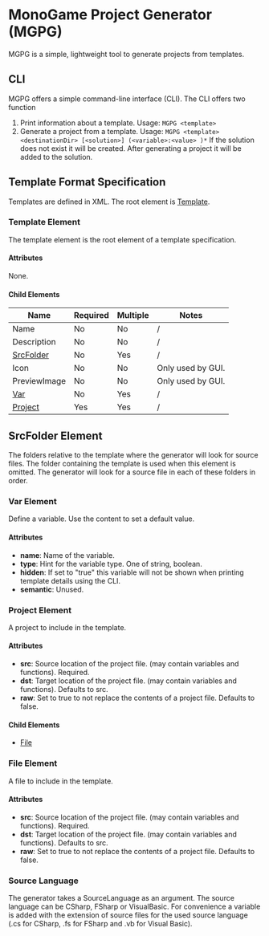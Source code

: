 # MonoGame Project Generator (MGPG)

MGPG is a simple, lightweight tool to generate projects from templates.

## CLI

MGPG offers a simple command-line interface (CLI). The CLI offers two function
1. Print information about a template. Usage: `MGPG <template>`
2. Generate a project from a template. 
Usage: `MGPG <template> <destinationDir> [<solution>] (<variable>:<value> )*`
If the solution does not exist it will be created. After generating a project it will be added to the solution.

## Template Format Specification

Templates are defined in XML.
The root element is [Template](#template).

### Template Element

The template element is the root element of a template specification.

#### Attributes

None.

#### Child Elements

| Name                            | Required | Multiple | Notes             |
|---------------------------------|----------|----------|-------------------|
| Name                            | No       | No       | /                 |
| Description                     | No       | No       | /                 |
| [SrcFolder](#srcfolder-element) | No       | Yes      | /                 |
| Icon                            | No       | No       | Only used by GUI. |
| PreviewImage                    | No       | No       | Only used by GUI. |
| [Var](#var-element)             | No       | Yes      | /                 |
| [Project](#project-element)     | Yes      | Yes      | /                 |

## SrcFolder Element

The folders relative to the template where the generator will look for 
source files. The folder containing the template is used when this 
element is omitted. The generator will look for a source file in each 
of these folders in order.

### Var Element

Define a variable. Use the content to set a default value.

#### Attributes

- **name**: Name of the variable.
-  **type**: Hint for the variable type. One of string, boolean.
- **hidden**: If set to "true" this variable will not be shown when printing template details using the CLI.
- **semantic**: Unused.

### Project Element

A project to include in the template.

#### Attributes

- **src**: Source location of the project file. (may contain variables and functions). Required.
- **dst**: Target location of the project file. (may contain variables and functions). Defaults to src.
- **raw**: Set to true to not replace the contents of a project file. Defaults to false.

#### Child Elements

- [File](#file-element)

### File Element

A file to include in the template.

#### Attributes

- **src**: Source location of the project file. (may contain variables and functions). Required.
- **dst**: Target location of the project file. (may contain variables and functions). Defaults to src.
- **raw**: Set to true to not replace the contents of a project file. Defaults to false.

### Source Language

The generator takes a SourceLanguage as an argument. The source language can be CSharp, FSharp or VisualBasic. For convenience a variable is added with the extension of source files for the used source language (.cs for CSharp, .fs for FSharp and .vb for Visual Basic).

